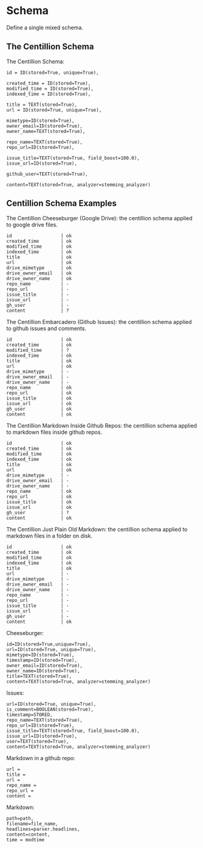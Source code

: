 # Schema

Define a single mixed schema.

## The Centillion Schema

The Centillion Schema:

```
id = ID(stored=True, unique=True),

created_time = ID(stored=True),
modified_time = ID(stored=True),
indexed_time = ID(stored=True),

title = TEXT(stored=True),
url = ID(stored=True, unique=True),

mimetype=ID(stored=True),
owner_email=ID(stored=True),
owner_name=TEXT(stored=True),

repo_name=TEXT(stored=True),
repo_url=ID(stored=True),

issue_title=TEXT(stored=True, field_boost=100.0),
issue_url=ID(stored=True),

github_user=TEXT(stored=True),

content=TEXT(stored=True, analyzer=stemming_analyzer)
```

## Centillion Schema Examples

The Centillion Cheeseburger (Google Drive): 
the centillion schema applied to google drive files.

```
id                  | ok
created_time        | ok
modified_time       | ok
indexed_time        | ok
title               | ok
url                 | ok
drive_mimetype      | ok
drive_owner_email   | ok
drive_owner_name    | ok
repo_name           | -
repo_url            | -
issue_title         | -
issue_url           | -
gh_user             | -
content             | ?
```

The Centillion Embarcadero (Github Issues):
the centillion schema applied to github issues and comments.

```
id                  | ok
created_time        | ok
modified_time       | ?
indexed_time        | ok
title               | ok
url                 | ok
drive_mimetype      | -
drive_owner_email   | -
drive_owner_name    | -
repo_name           | ok
repo_url            | ok
issue_title         | ok
issue_url           | ok
gh_user             | ok
content             | ok
```

The Centillion Markdown Inside Github Repos:
the centillion schema applied to markdown files inside github repos.

```
id                  | ok
created_time        | ok
modified_time       | ok
indexed_time        | ok
title               | ok
url                 | ok
drive_mimetype      | -
drive_owner_email   | -
drive_owner_name    | -
repo_name           | ok
repo_url            | ok
issue_title         | ok
issue_url           | ok
gh_user             | ?
content             | ok
```

The Centillion Just Plain Old Markdown:
the centillion schema applied to markdown files in a folder on disk.


```
id                  | ok
created_time        | ok
modified_time       | ok
indexed_time        | ok
title               | ok
url                 | -
drive_mimetype      | -
drive_owner_email   | -
drive_owner_name    | -
repo_name           | -
repo_url            | -
issue_title         | -
issue_url           | -
gh_user             | -
content             | ok
```








Cheeseburger:

```
id=ID(stored=True,unique=True),
url=ID(stored=True, unique=True),
mimetype=ID(stored=True),
timestamp=ID(stored=True),
owner_email=ID(stored=True),
owner_name=ID(stored=True),
title=TEXT(stored=True),
content=TEXT(stored=True, analyzer=stemming_analyzer)
```

Issues:

```
url=ID(stored=True, unique=True),
is_comment=BOOLEAN(stored=True),
timestamp=STORED,
repo_name=TEXT(stored=True),
repo_url=ID(stored=True),
issue_title=TEXT(stored=True, field_boost=100.0),
issue_url=ID(stored=True),
user=TEXT(stored=True),
content=TEXT(stored=True, analyzer=stemming_analyzer)
```

Markdown in a github repo:

```
url = 
title = 
url =
repo_name = 
repo_url = 
content = 
```

Markdown:

```
path=path,
filename=file_name,
headlines=parser.headlines,
content=content,
time = modtime
```



